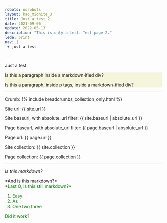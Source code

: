 ```yaml
---
robots: norobots
layout: kao_midnite_3
title: Just a test 2
date: 2021-09-06
update: 2022-05-13
description: "This is only a test. Test page 2."
lede: print
nav: | 
 + just a test

---
```




Just a test.

<div style="background:beige" markdown="1">

Is this a paragraph inside a markdown-ified div?

<p>Is this a paragraph, inside p tags, inside a markdown-ified div?</p>

</div>

---

Crumb: {% include breadcrumbs_collection_only.html %}

Site url: {{ site.url }}

Site baseurl, with absolute_url filter: {{ site.baseurl | absolute_url }}

Page baseurl, with absolute_url filter: {{ page.baseurl | absolute_url }}

Page url: {{ page.url }}

Site collection: {{ site.collection }}

Page collection: {{ page.collection }}

---

<div markdown="1">

*Is this markdown?*

</div>

<div markdown="1">
*And is this markdown?*
</div>

<div style="color:green" markdown="1">
*Last Q, is this still markdown?*

1. Easy
2. As
3. One two three

Did it work?
</div>
